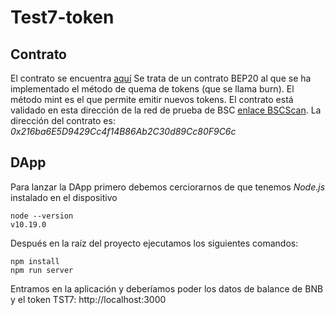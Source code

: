 # Test7-token

## Contrato

El contrato se encuentra [aquí](contract/Test7Token.sol)
Se trata de un contrato BEP20 al que se ha implementado el método de quema de tokens (que se llama burn). El método mint es el que permite emitir nuevos tokens.
El contrato está validado en esta dirección de la red de prueba de BSC [enlace BSCScan](https://testnet.bscscan.com/address/0x216ba6E5D9429Cc4f14B86Ab2C30d89Cc80F9C6c).
La dirección del contrato es: *0x216ba6E5D9429Cc4f14B86Ab2C30d89Cc80F9C6c*

## DApp

Para lanzar la DApp primero debemos cerciorarnos de que tenemos *Node.js* instalado en el dispositivo
```
node --version
v10.19.0
```
Después en la raíz del proyecto ejecutamos los siguientes comandos:
```
npm install
npm run server
```
Entramos en la aplicación y deberíamos poder los datos de balance de BNB y el token TST7: http://localhost:3000
